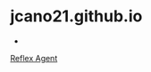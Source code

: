 # jcano21.github.io
-
[Reflex Agent](https://jcano21.github.io/artificial_intelligence_js/reflex_agent.html)
